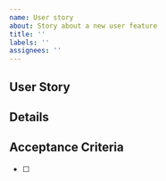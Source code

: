 ```yaml
---
name: User story
about: Story about a new user feature
title: ''
labels: ''
assignees: ''
---
```

## User Story


## Details


## Acceptance Criteria
- [ ] 
